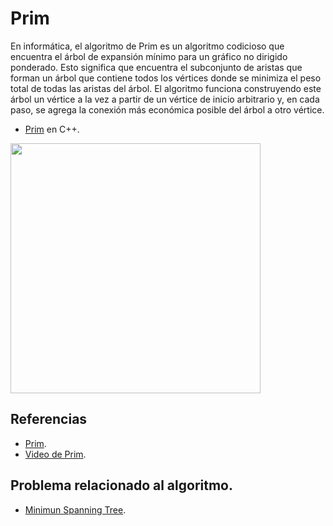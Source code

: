 # Prim

En informática, el algoritmo de Prim es un algoritmo codicioso que encuentra el árbol de expansión mínimo para un gráfico no dirigido ponderado. 
Esto significa que encuentra el subconjunto de aristas que forman un árbol que contiene todos los vértices donde se minimiza el peso total de todas 
las aristas del árbol. El algoritmo funciona construyendo este árbol un vértice a la vez a partir de un vértice de inicio arbitrario y, en cada paso, 
se agrega la conexión más económica posible del árbol a otro vértice.

* [Prim](https://github.com/Lutyvr02/Algoritmica/blob/main/Contenidos/Otros/Primos/prim.cpp) en C++.
<img src="https://user-images.githubusercontent.com/101956531/197398538-c6ece19a-8120-4897-a0e6-f7a507c9fea2.png" width="400">

## Referencias
* [Prim](https://www.geeksforgeeks.org/prims-minimum-spanning-tree-mst-greedy-algo-5/).
* [Video de Prim](https://www.youtube.com/watch?v=5M7bOXrn54A).


## Problema relacionado al algoritmo.
* [Minimun Spanning Tree](https://judge.u-aizu.ac.jp/onlinejudge/description.jsp?id=GRL_2_A).
